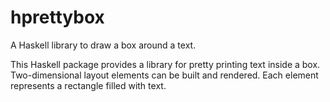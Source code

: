 hprettybox
==========

A Haskell library to draw a box around a text.

This Haskell package provides a library for pretty printing text inside
a box. Two-dimensional layout elements can be built and rendered. Each
element represents a rectangle filled with text.
